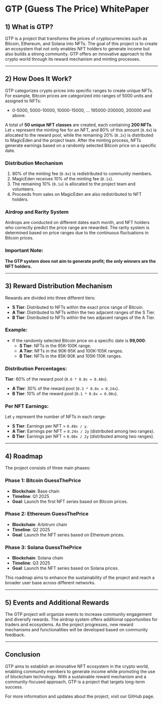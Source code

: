 
# GTP (Guess The Price) WhitePaper

## 1) What is GTP?

GTP is a project that transforms the prices of cryptocurrencies such as Bitcoin, Ethereum, and Solana into NFTs. The goal of this project is to create an ecosystem that not only enables NFT holders to generate income but also builds a strong community. GTP offers an innovative approach to the crypto world through its reward mechanism and minting processes.

---

## 2) How Does It Work?

GTP categorizes crypto prices into specific ranges to create unique NFTs. For example, Bitcoin prices are categorized into ranges of 5000 units and assigned to NFTs:

- 0-5000, 5000-10000, 10000-15000, ... 195000-200000, 200000 and above.

A total of **50 unique NFT classes** are created, each containing **200 NFTs**. Let `x` represent the minting fee for an NFT, and 80% of this amount (`0.8x`) is allocated to the reward pool, while the remaining 20% (`0.2x`) is distributed to MagicEden and the project team. After the minting process, NFTs generate earnings based on a randomly selected Bitcoin price on a specific date.

### Distribution Mechanism

1. 80% of the minting fee (`0.8x`) is redistributed to community members.
2. MagicEden receives 10% of the minting fee (`0.1x`).
3. The remaining 10% (`0.1x`) is allocated to the project team and volunteers.
4. Proceeds from sales on MagicEden are also redistributed to NFT holders.

### Airdrop and Rarity System

Airdrops are conducted on different dates each month, and NFT holders who correctly predict the price range are rewarded. The rarity system is determined based on price ranges due to the continuous fluctuations in Bitcoin prices.

### Important Note:

**The GTP system does not aim to generate profit; the only winners are the NFT holders.**

---

## 3) Reward Distribution Mechanism

Rewards are divided into three different tiers:

- **S Tier**: Distributed to NFTs within the exact price range of Bitcoin.
- **A Tier**: Distributed to NFTs within the two adjacent ranges of the S Tier.
- **B Tier**: Distributed to NFTs within the two adjacent ranges of the A Tier.

### Example:

- If the randomly selected Bitcoin price on a specific date is **99,000**:
  - **S Tier**: NFTs in the 95K-100K range.
  - **A Tier**: NFTs in the 90K-95K and 100K-105K ranges.
  - **B Tier**: NFTs in the 85K-90K and 105K-110K ranges.

### Distribution Percentages:

**Tier**: 60% of the reward pool (`0.6 * 0.8x = 0.48x`).

- **A Tier**: 30% of the reward pool (`0.3 * 0.8x = 0.24x`).
- **B Tier**: 10% of the reward pool (`0.1 * 0.8x = 0.08x`).

### Per NFT Earnings:

Let `y` represent the number of NFTs in each range:

- **S Tier**: Earnings per NFT = `0.48x / y`.
- **A Tier**: Earnings per NFT = `0.24x / 2y` (distributed among two ranges).
- **B Tier**: Earnings per NFT = `0.08x / 2y` (distributed among two ranges).

---

## 4) Roadmap

The project consists of three main phases:

### Phase 1: Bitcoin GuessThePrice

- **Blockchain**: Base chain
- **Timeline**: Q1 2025
- **Goal**: Launch the first NFT series based on Bitcoin prices.

### Phase 2: Ethereum GuessThePrice

- **Blockchain**: Arbitrum chain
- **Timeline**: Q2 2025
- **Goal**: Launch the NFT series based on Ethereum prices.

### Phase 3: Solana GuessThePrice

- **Blockchain**: Solana chain
- **Timeline**: Q3 2025
- **Goal**: Launch the NFT series based on Solana prices.

This roadmap aims to enhance the sustainability of the project and reach a broader user base across different networks.

---

## 5) Events and Additional Rewards

The GTP project will organize events to increase community engagement and diversify rewards. The airdrop system offers additional opportunities for traders and ecosystems. As the project progresses, new reward mechanisms and functionalities will be developed based on community feedback.

---

## Conclusion

GTP aims to establish an innovative NFT ecosystem in the crypto world, enabling community members to generate income while promoting the use of blockchain technology. With a sustainable reward mechanism and a community-focused approach, GTP is a project that targets long-term success.

For more information and updates about the project, visit our GitHub page.
